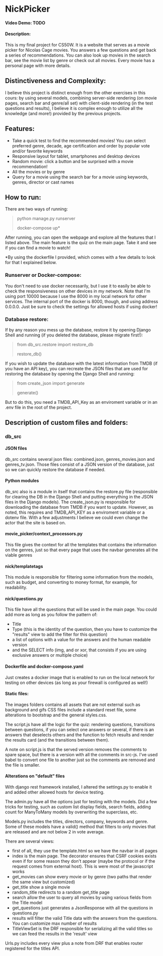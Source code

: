 # NickPicker
#### Video Demo: TODO
#### Description:

This is my final project for CS50W. It is a website that serves as a movie picker for Nicolas Cage movies. You answers a few questions and get back a series of recommendations. You can also look up movies in the search bar, see the movie list by genre or check out all movies. Every movie has a personal page with more details.

## Distinctiveness and Complexity:

I believe this project is distinct enough from the other exercises in this cours: by using several models, combining server-side rendering (on movie pages, search bar and genre/all set) with client-side rendering (in the test questions and results), I believe it is complex enough to utilize all the knowledge (and more!) provided by the previous projects.

## Features:

- Take a quick test to find the recommended movies! You can select preferred genre, decade, age certification and order by popular vote and/or favorite keywords
- Responsive layout for tablet, smartphones and desktop devices
- Random movie: click a button and be surprised with a movie recommendation!
- All the movies or by genre
- Query for a movie using the search bar for a movie using keywords, genres, director or cast names

## How to run:

There are two ways of running: 

> python manage.py runserver
>
> docker-compose up*

 After running, you can open the webpage and explore all the features that I listed above. The main feature is the quiz on the main page. Take it and see if you can find a movie to watch!

*By using the dockerfile I provided, which comes with a few details to look for that I explained below.

### Runserver or Docker-compose:

You don't need to use docker necessarily, but I use it to easily be able to check the responsiveness on other devices in my network. Note that I'm using port 10000 because I use the 8000 in my local network for other services. The internal port of the docker is 8000, though, and using address 0.0.0.0. Just be sure to check the settings for allowed hosts if using docker!

### Database restore:

If by any reason you mess up the database, restore it by opening Django Shell and running (if you deleted the database, please migrate first!):

> from db_src.restore import restore_db
>
> restore_db()

If you wish to update the database with the latest information from TMDB (if you have an API key), you can recreate the JSON files that are used for restoring the database by opening the Django Shell and running:

> from create_json import generate
>
> generate()

But to do this, you need a TMDB_API_Key as an enviroment variable or in an .env file in the root of the project.

## Description of custom files and folders:

### db_src

#### JSON files
db_src contains several json files: combined.json, genres_movies.json and genres_tv.json. Those files consist of a JSON version of the database, just so we can quickly restore the database if needed.

#### Python modules
db_src also is a module in itself that contains the restore.py file (responsible for clearing the DB in the Django Shell and putting everything in the JSON files in the Django models).
The create_json.py is responsible for downloading the database from TMDB if you want to update. However, as noted, this requires and TMDB_API_KEY as a enviroment variable or a dotenv file.
With a few adjustments I believe we could even change the actor that the site is based on.

#### movie_picker/context_processors.py

This file gives the context for all the templates that contains the information on the genres, just so that every page that uses the navbar generates all the viable genres

#### nick/templatetags

This module is responsible for filtering some information from the models, such as budget, and converting to money format, for example, for readability.

#### nick/questions.py

This file have all the questions that will be used in the main page. You could add more as long as you follow the pattern of:

- Title
- Type (this is the identity of the question, then you have to customize the "results" view to add the filter for this question)
- a list of options with a value for the answers and the human readable version
- and the SELECT info (img, and or xor, that consists if you are using exclusive answers or multiple choice)

#### Dockerfile and docker-compose.yaml

Just creates a docker image that is enabled to run on the local network for testing on other devices (as long as your firewall is configured as well!)

#### Static files:

The images folders contains all assets that are not external such as background and gifs
CSS files include a standard reset file, some alterations to bootstrap and the general styles.css.

The script.js have all the logic for the quiz: rendering questions, transitions between questions, if you can select one answers or several, if there is an answers that deselects others and the function to fetch results and render the results card (and the transitions between them).

A note on script.js is that the served version removes the comments to spare space, but there is a version with all the comments in src-js. I've used babel to convert one file to another just so the comments are removed and the file is smaller.

#### Alterations on "default" files

With django rest framework installed, I altered the settings.py to enable it and added other allowed hosts for device testing.

The admin.py have all the options just for testing with the models. Did a few tricks for testing, such as custom list display fields, search fields, adding count for ManyToMany models by overwriting the superclass, etc.

Models.py includes the titles, directors, company, keywords and genre. Some of these models have a valid() method that filters to only movies that are released and are not below 2 in vote average.

There are several views:

- first of all, they use the template.html so we have the navbar in all pages
- index is the main page. The decorator ensures that CSRF cookies exists even if for some reason they don't appear (maybe the protocol or if the request comes from external host). This is were most of the javascript works
- get_movies can show every movie or by genre (two paths that render the same view but customized)
- get_title show a single movie
- random_title redirects to a random get_title page
- search allow the user to query all movies by using various fields from the Title model
- get_questions just generates a JsonResponse with all the questions in questions.py
- results will filter the valid Title data with the answers from the questions. You can customize max number of results
- TitleViewSet is the DRF responsible for serializing all the valid titles so we can feed the results in the 'result' view


Urls.py includes every view plus a note from DRF that enables router registered for the titles API.

